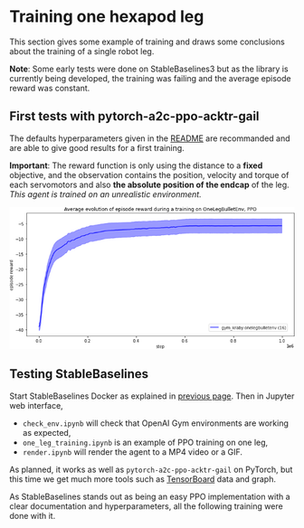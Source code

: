 # Training one hexapod leg

This section gives some example of training and draws some conclusions about
the training of a single robot leg.

**Note**: Some early tests were done on StableBaselines3
but as the library is currently being developed,
the training was failing and the average episode reward was constant.

## First tests with pytorch-a2c-ppo-acktr-gail

The defaults hyperparameters given in the
[README](https://github.com/ikostrikov/pytorch-a2c-ppo-acktr-gail/blob/master/README.md)
are recommanded and are able to give good results for a first training.

**Important**: The reward function is only using the distance to a **fixed** objective,
and the observation contains the position, velocity and torque of each servomotors
and also **the absolute position of the endcap** of the leg.
*This agent is trained on an unrealistic environment.*

![Training results](img/training_one_leg_pytorch-a2c-ppo-acktr-gail.png)

## Testing StableBaselines

Start StableBaselines Docker as explained in [previous page](implementations_ppo.md).
Then in Jupyter web interface,

-   `check_env.ipynb` will check that OpenAI Gym environments are working as expected,
-   `one_leg_training.ipynb` is an example of PPO training on one leg,
-   `render.ipynb` will render the agent to a MP4 video or a GIF.

As planned, it works as well as `pytorch-a2c-ppo-acktr-gail` on PyTorch,
but this time we get much more tools such as
[TensorBoard](https://www.tensorflow.org/tensorboard) data and graph.

As StableBaselines stands out as being an easy PPO implementation
with a clear documentation and hyperparameters,
all the following training were done with it.

